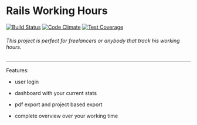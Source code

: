 # Rails Working Hours
[![Build Status](https://travis-ci.org/toxic2302/railsHoursAccounting.svg?branch=master)](https://travis-ci.org/toxic2302/railsHoursAccounting)
[![Code Climate](https://codeclimate.com/github/toxic2302/railsHoursAccounting/badges/gpa.svg)](https://codeclimate.com/github/toxic2302/railsHoursAccounting)
[![Test Coverage](https://codeclimate.com/github/toxic2302/railsHoursAccounting/badges/coverage.svg)](https://codeclimate.com/github/toxic2302/railsHoursAccounting/coverage)
###### This project is perfect for freelancers or anybody that track his working hours.

---

Features:

* user login

* dashboard with your current stats

* pdf export and project based export

* complete overview over your working time 
